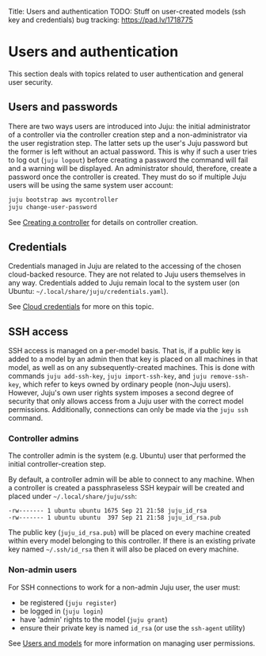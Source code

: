 Title: Users and authentication
TODO:  Stuff on user-created models (ssh key and credentials)
       bug tracking: https://pad.lv/1718775


# Users and authentication

This section deals with topics related to user authentication and general user
security.


## Users and passwords

There are two ways users are introduced into Juju: the initial administrator of
a controller via the controller creation step and a non-administrator via the
user registration step. The latter sets up the user's Juju password but the
former is left without an actual password.  This is why if such a user tries to
log out (`juju logout`) before creating a password the command will fail and a
warning will be displayed. An administrator should, therefore, create a
password once the controller is created. They must do so if multiple Juju users
will be using the same system user account:

```bash
juju bootstrap aws mycontroller
juju change-user-password
```

See [Creating a controller][controllers-creating] for details on controller
creation.

## Credentials

Credentials managed in Juju are related to the accessing of the chosen
cloud-backed resource. They are not related to Juju users themselves in any
way. Credentials added to Juju remain local to the system user (on Ubuntu:
`~/.local/share/juju/credentials.yaml`).

See [Cloud credentials][credentials] for more on this topic.

## SSH access

SSH access is managed on a per-model basis. That is, if a public key is added
to a model by an admin then that key is placed on all machines in that model,
as well as on any subsequently-created machines. This is done with commands
`juju add-ssh-key`, `juju import-ssh-key`, and `juju remove-ssh-key`, which
refer to keys owned by ordinary people (non-Juju users). However, Juju's own
user rights system imposes a second degree of security that only allows
access from a Juju user with the correct model permissions. Additionally,
connections can only be made via the `juju ssh` command.

### Controller admins

The controller admin is the system (e.g. Ubuntu) user that performed the
initial controller-creation step.

By default, a controller admin will be able to connect to any machine. When a
controller is created a passphraseless SSH keypair will be created and placed
under `~/.local/share/juju/ssh`:

```no-highlight
-rw------- 1 ubuntu ubuntu 1675 Sep 21 21:58 juju_id_rsa
-rw------- 1 ubuntu ubuntu  397 Sep 21 21:58 juju_id_rsa.pub 
```

The public key (`juju_id_rsa.pub`) will be placed on every machine created
within every model belonging to this controller. If there is an existing
private key named `~/.ssh/id_rsa` then it will also be placed on every machine.

### Non-admin users

For SSH connections to work for a non-admin Juju user, the user must:

- be registered (`juju register`)
- be logged in (`juju login`)
- have 'admin' rights to the model (`juju grant`)
- ensure their private key is named `id_rsa` (or use the `ssh-agent` utility)

See [Users and models][models-users] for more information on managing
user permissions.


<!-- LINKS -->

[controllers-creating]: ./controllers-creating.html
[credentials]: ./credentials.html
[models]: ./models.html
[models-users]: ./users-models.html
